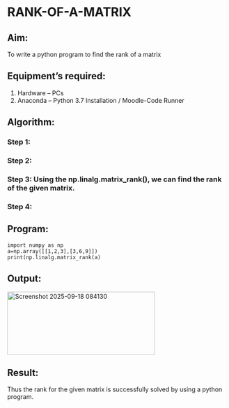 # RANK-OF-A-MATRIX
## Aim:
To write a python program to find the rank of a matrix
## Equipment’s required:
1. 	Hardware – PCs
2. 	Anaconda – Python 3.7 Installation / Moodle-Code Runner
## Algorithm:
### Step 1: 
### Step 2: 
### Step 3: Using the np.linalg.matrix_rank(), we can find the rank of the given matrix.
### Step 4: 
## Program:
```
import numpy as np
a=np.array([[1,2,3],[3,6,9]])
print(np.linalg.matrix_rank(a)
```
## Output:

<img width="339" height="145" alt="Screenshot 2025-09-18 084130" src="https://github.com/user-attachments/assets/4c1ba6a0-35d4-4a94-a883-f0f520c89def" />


## Result:
Thus the rank for the given matrix is successfully solved by  using a python program.
